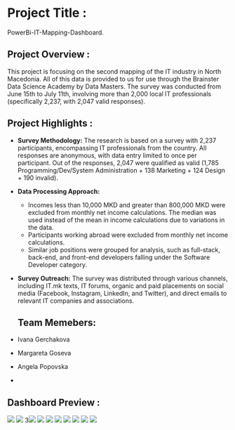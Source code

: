 # Project Title :
PowerBi-IT-Mapping-Dashboard.

## Project Overview :
This project is focusing on the second mapping of the IT industry in North Macedonia. 
All of this data is provided to us for use through the Brainster Data Science Academy by Data Masters.
The survey was conducted from June 15th to July 11th, involving more than 2,000 local IT professionals (specifically 2,237, with 2,047 valid responses).

## Project Highlights :
- **Survey Methodology:** The research is based on a survey with 2,237 participants, encompassing IT professionals from the country.
  All responses are anonymous, with data entry limited to once per participant. Out of the responses, 2,047 were qualified as valid (1,785 Programming/Dev/System Administration + 138 Marketing + 124 Design + 190 invalid).

- **Data Processing Approach:**
  - Incomes less than 10,000 MKD and greater than 800,000 MKD were excluded from monthly net income calculations.
  The median was used instead of the mean in income calculations due to variations in the data.
  - Participants working abroad were excluded from monthly net income calculations.
  - Similar job positions were grouped for analysis, such as full-stack, back-end, and front-end developers falling under the Software Developer category.

- **Survey Outreach:** The survey was distributed through various channels, including IT.mk texts,
  IT forums, organic and paid placements on social media (Facebook, Instagram, LinkedIn, and Twitter), and direct emails to relevant IT companies and associations.
  
  ## Team Memebers:
- Ivana Gerchakova
- Margareta Goseva
- Angela Popovska
- 
## Dashboard Preview :
<img src="Images/IT Dashboard-1.png">
<img src="Images/IT Dashboard-2.png">
3<img src="Images/IT Dashboard-3.png">
<img src="Images/IT Dashboard-4.png">
<img src="Images/IT Dashboard-5.png">
<img src="Images/IT Dashboard-6.png">
<img src="Images/IT Dashboard-7.png">
<img src="Images/IT Dashboard-8.png">
<img src="Images/IT Dashboard-9.png">
<img src="Images/IT Dashboard-10.png">
